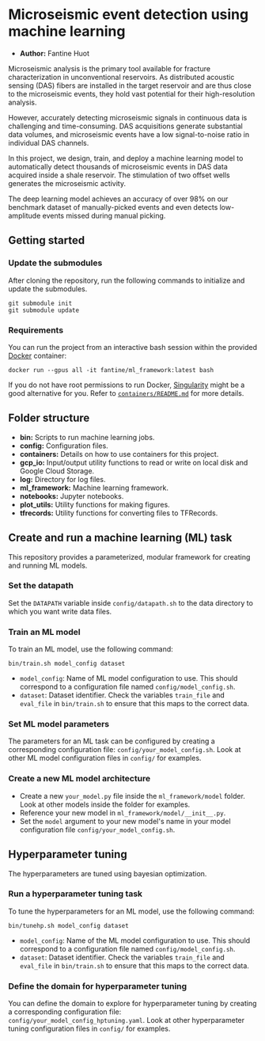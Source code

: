# Microseismic event detection using machine learning

- **Author:** Fantine Huot

Microseismic analysis is the primary tool available for fracture
characterization in unconventional reservoirs. As distributed acoustic sensing
(DAS) fibers are installed in the target reservoir and are thus close to the microseismic events, they hold vast potential for their high-resolution
analysis.  


However, accurately detecting microseismic signals in continuous data is
challenging and time-consuming. DAS acquisitions generate substantial data
volumes, and microseismic events have a low signal-to-noise ratio in individual
DAS channels. 


In this project, we design, train, and deploy a machine learning model to automatically detect thousands of microseismic events in DAS data acquired
inside a shale reservoir. The stimulation of two offset wells generates the microseismic activity.

The deep learning model achieves an accuracy of over 98\% on our benchmark
dataset of manually-picked events and even detects low-amplitude events missed
during manual picking.  

## Getting started

### Update the submodules
After cloning the repository, run the following commands to initialize and
update the submodules.

```
git submodule init
git submodule update
```

### Requirements

You can run the project from an interactive bash session within the provided
[Docker](https://www.docker.com]) container:
```
docker run --gpus all -it fantine/ml_framework:latest bash
```
If you do not have root permissions to run Docker, [Singularity](https://singularity.lbl.gov) might be a good alternative for you. Refer to 
[`containers/README.md`](containers/README.md) for more details.

## Folder structure

- **bin:** Scripts to run machine learning jobs.
- **config:** Configuration files. 
- **containers:** Details on how to use containers for this project. 
- **gcp_io:** Input/output utility functions to read or write on local disk and
Google Cloud Storage.
- **log:** Directory for log files.
- **ml_framework:** Machine learning framework.
- **notebooks:** Jupyter notebooks.
- **plot_utils:** Utility functions for making figures.
- **tfrecords:** Utility functions for converting files to TFRecords.

## Create and run a machine learning (ML) task

This repository provides a parameterized, modular framework for creating and
running ML models.

### Set the datapath

Set the `DATAPATH` variable inside `config/datapath.sh` to the data directory
to which you want write data files.

### Train an ML model
To train an ML model, use the following command:
```
bin/train.sh model_config dataset
```

- `model_config`: Name of ML model configuration to use. This should correspond 
to a configuration file named `config/model_config.sh`.
- `dataset`: Dataset identifier. Check the variables `train_file` and `eval_file` in `bin/train.sh` to ensure that this maps to the correct data.

### Set ML model parameters
The parameters for an ML task can be configured by creating a corresponding configuration file: `config/your_model_config.sh`. Look at other ML model
configuration files in `config/` for examples.

### Create a new ML model architecture
- Create a new `your_model.py` file inside the `ml_framework/model` folder. Look at other models inside the folder for examples.
- Reference your new model in `ml_framework/model/__init__.py`.
- Set the `model` argument to your new model's name in your model configuration
file `config/your_model_config.sh`.

## Hyperparameter tuning

The hyperparameters are tuned using bayesian optimization. 

### Run a hyperparameter tuning task
To tune the hyperparameters for an ML model, use the following
command:
```
bin/tunehp.sh model_config dataset
```

- `model_config`: Name of the ML model configuration to use. This should correspond to a configuration file named `config/model_config.sh`.
- `dataset`: Dataset identifier. Check the variables `train_file` and `eval_file` in `bin/train.sh` to ensure that this maps to the correct data.

### Define the domain for hyperparameter tuning

You can define the domain to explore for hyperparameter tuning by creating a
corresponding configuration file: `config/your_model_config_hptuning.yaml`. 
Look at other hyperparameter tuning configuration files in `config/` for examples.
